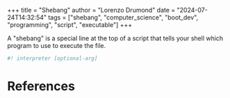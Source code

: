 +++
title = "Shebang"
author = "Lorenzo Drumond"
date = "2024-07-24T14:32:54"
tags = ["shebang",  "computer_science",  "boot_dev",  "programming",  "script",  "executable"]
+++



A "shebang" is a special line at the top of a script that tells your shell which program to use to execute the file.

```bash
#! interpreter [optional-arg]
```

# References
